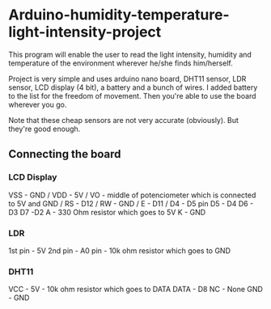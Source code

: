 # Arduino-humidity-temperature-light-intensity-project
This program will enable the user to read the light intensity, humidity and temperature of the environment wherever he/she finds him/herself.

Project is very simple and uses arduino nano board, DHT11 sensor, LDR sensor, LCD display (4 bit), a battery and a bunch of wires.
I added battery to the list for the freedom of movement. Then you're able to use the board wherever you go.

Note that these cheap sensors are not very accurate (obviously). But they're good enough.

## Connecting the board
### LCD Display
VSS - GND /
VDD - 5V /
VO - middle of potenciometer which is connected to 5V and GND /
RS - D12 /
RW - GND /
E - D11 /
D4 - D5 pin
D5 - D4
D6 - D3
D7 -D2
A - 330 Ohm resistor which goes to 5V
K - GND

### LDR
1st pin - 5V
2nd pin - A0 pin - 10k ohm resistor which goes to GND

### DHT11
VCC - 5V - 10k ohm resistor which goes to DATA
DATA - D8
NC - None
GND - GND
